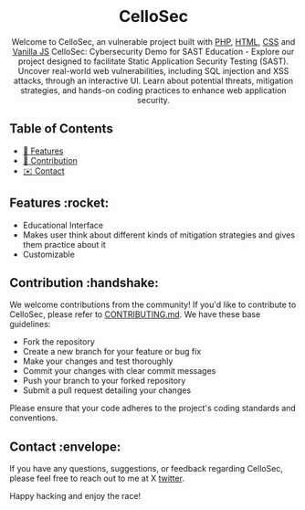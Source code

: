 <div align="center" >
  <!-- <img src="./packages/app/public/static/logo.png" width="60" alt="code-racer-logo"> -->
  <br/>
  <h1>CelloSec</h1>
</div>

<div align="center">
  Welcome to CelloSec, an vulnerable project built with <a href="https://www.php.net/">PHP</a>, <a href="https://html.com/document/">HTML</a>, <a href="https://www.css3.com/">CSS</a> and 
  <a href="https://developer.mozilla.org/en-US/docs/Web/JavaScript">Vanilla JS</a>
  CelloSec: Cybersecurity Demo for SAST Education - Explore our project designed to facilitate Static Application Security Testing (SAST). Uncover real-world web vulnerabilities, including SQL injection and XSS attacks, through an interactive UI. Learn about potential threats, mitigation strategies, and hands-on coding practices to enhance web application security.
</div>

## Table of Contents

- [:rocket:  Features](#features)
- [:handshake:  Contribution](#contribution)
- [:envelope:  Contact](#contact)

<a id="features"></a>

## Features &colon;rocket&colon;

- Educational Interface
- Makes user think about different kinds of mitigation strategies and gives them practice about it
- Customizable

<a id="contribution"></a>

## Contribution &colon;handshake&colon;

We welcome contributions from the community! If you'd like to contribute to CelloSec, please refer to [CONTRIBUTING.md](./CONTRIBUTING.md). We have these base guidelines:

- Fork the repository
- Create a new branch for your feature or bug fix
- Make your changes and test thoroughly
- Commit your changes with clear commit messages
- Push your branch to your forked repository
- Submit a pull request detailing your changes

Please ensure that your code adheres to the project's coding standards and conventions.

<a id="contact"></a>

## Contact &colon;envelope&colon;

If you have any questions, suggestions, or feedback regarding CelloSec, please feel free to reach out to me at X [twitter](https://x.com/vuld0/).

Happy hacking and enjoy the race!
